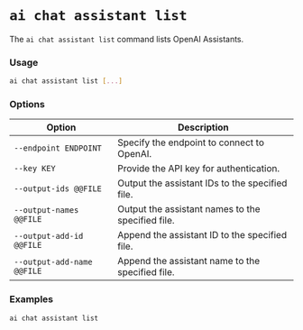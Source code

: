 # `ai chat assistant list`

The `ai chat assistant list` command lists OpenAI Assistants.

### Usage
``` bash
ai chat assistant list [...]
```

### Options
| Option | Description |
|--------|-------------|
| `--endpoint ENDPOINT` | Specify the endpoint to connect to OpenAI. |
| `--key KEY` | Provide the API key for authentication. |
| `--output-ids @@FILE` | Output the assistant IDs to the specified file. |
| `--output-names @@FILE` | Output the assistant names to the specified file. |
| `--output-add-id @@FILE` | Append the assistant ID to the specified file. |
| `--output-add-name @@FILE` | Append the assistant name to the specified file. |

### Examples

``` bash title="List all OpenAI Assistants"
ai chat assistant list
```
